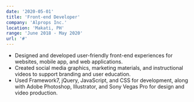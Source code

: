 ```yaml
---
date: '2020-05-01'
title: 'Front-end Developer'
company: 'Alprops Inc.'
location: 'Makati, PH'
range: 'June 2018 - May 2020'
url: '#'
---
```


- Designed and developed user-friendly front-end experiences for websites, mobile app, and web applications.
- Created social media graphics, marketing materials, and instructional videos to support branding and user education.
- Used Framework7, jQuery, JavaScript, and CSS for development, along with Adobe Photoshop, Illustrator, and Sony Vegas Pro for design and video production.
